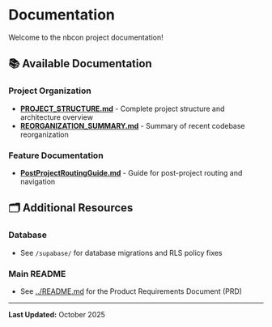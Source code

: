 # Documentation

Welcome to the nbcon project documentation!

## 📚 Available Documentation

### Project Organization
- **[PROJECT_STRUCTURE.md](./PROJECT_STRUCTURE.md)** - Complete project structure and architecture overview
- **[REORGANIZATION_SUMMARY.md](./REORGANIZATION_SUMMARY.md)** - Summary of recent codebase reorganization

### Feature Documentation
- **[PostProjectRoutingGuide.md](./PostProjectRoutingGuide.md)** - Guide for post-project routing and navigation

## 🗂️ Additional Resources

### Database
- See `/supabase/` for database migrations and RLS policy fixes

### Main README
- See [../README.md](../README.md) for the Product Requirements Document (PRD)

---

**Last Updated:** October 2025


